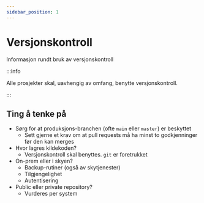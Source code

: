 ```yaml
---
sidebar_position: 1
---
```


# Versjonskontroll

Informasjon rundt bruk av versjonskontroll

:::info

Alle prosjekter skal, uavhengig av omfang, benytte versjonskontroll.

:::

## Ting å tenke på
- Sørg for at produksjons-branchen (ofte `main` eller `master`) er beskyttet
    - Sett gjerne et krav om at pull requests må ha minst to godkjenninger før den kan merges
- Hvor lagres kildekoden?
    - Versjonskontroll skal benyttes. `git` er foretrukket
- On-prem eller i skyen?
    - Backup-rutiner (også av skytjenester)
    - Tilgjengelighet
    - Autentisering
- Public eller private repository?
    - Vurderes per system